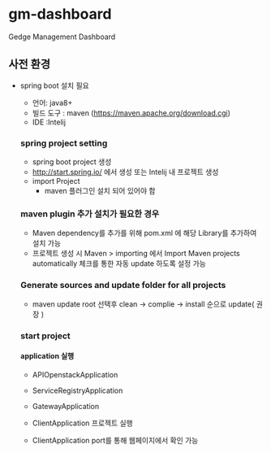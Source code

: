 # gm-dashboard

Gedge Management Dashboard

## 사전 환경

* spring boot  설치 필요

  * 언어: java8+
  * 빌드 도구 : maven (https://maven.apache.org/download.cgi)
  * IDE :Intelij

  ### spring project setting 

  * spring boot project 생성
  * http://start.spring.io/ 에서 생성 또는 Intelij 내 프로젝트 생성
  * import Project
    * maven 플러그인 설치 되어 있어야 함 

  ### maven plugin 추가 설치가 필요한 경우

  *  Maven dependency를 추가를 위해 pom.xml 에 해당 Library를 추가하여 설치 가능
  *  프로젝트 생성 시 Maven > importing 에서 Import Maven projects automatically 체크를 통한 자동 update 하도록 설정 가능 

  ### Generate sources and update folder for all projects

  * maven update 
    root 선택후 clean -> complie -> install 순으로 update( 권장 )

  ### start project 
  #### application 실행 
    * APIOpenstackApplication
    * ServiceRegistryApplication
    * GatewayApplication 
    * ClientApplication 프로젝트 실행

    * ClientApplication port를 통해 웹페이지에서 확인 가능 
    
